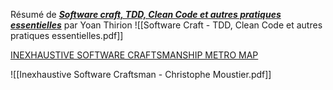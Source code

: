 Résumé de  [**_Software craft, TDD, Clean Code et autres pratiques essentielles_**](https://www.dunod.com/sciences-techniques/software-craft-tdd-clean-code-et-autres-pratiques-essentielles) par Yoan Thirion
![[Software Craft - TDD, Clean Code et autres pratiques essentielles.pdf]]

[INEXHAUSTIVE SOFTWARE CRAFTSMANSHIP METRO MAP](https://github.com/Moustov/sw-craftsmanship-map/blob/main/Inexhaustive%20Software%20Craftsman%20-%20Christophe%20Moustier.pdf "https://github.com/moustov/sw-craftsmanship-map/blob/main/inexhaustive%20software%20craftsman%20-%20christophe%20moustier.pdf")

![[Inexhaustive Software Craftsman - Christophe Moustier.pdf]]